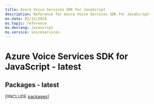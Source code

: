 ```yaml
---
title: Azure Voice Services SDK for JavaScript
description: Reference for Azure Voice Services SDK for JavaScript
ms.date: 02/12/2024
ms.topic: reference
ms.devlang: javascript
ms.service: voiceservices
---
```

# Azure Voice Services SDK for JavaScript - latest
## Packages - latest
[!INCLUDE [packages](voice-services-index.md)]
